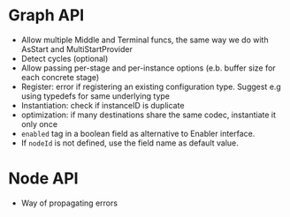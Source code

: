 # Graph API

* Allow multiple Middle and Terminal funcs, the same way we do with AsStart and MultiStartProvider
* Detect cycles (optional)
* Allow passing per-stage and per-instance options (e.b. buffer size for each concrete stage)
* Register: error if registering an existing configuration type. Suggest e.g using typedefs for same underlying type
* Instantiation: check if instanceID is duplicate
* optimization: if many destinations share the same codec, instantiate it only once
* `enabled` tag in a boolean field as alternative to Enabler interface.
* If `nodeId` is not defined, use the field name as default value.

# Node API
* Way of propagating errors